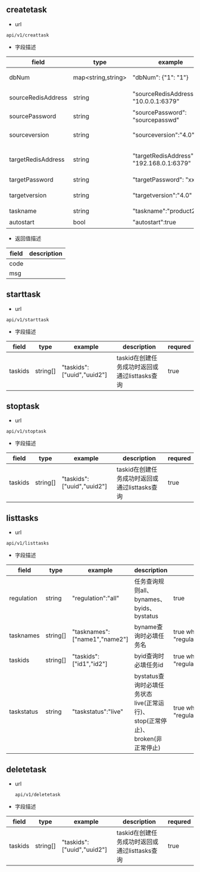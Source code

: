  ## createtask
 * url
  ```
  api/v1/creattask
  ```
  
 * 字段描述
   
| field              | type               | example                                  | description                                                                                                                                                                  | requred |
| ------------------ | ------------------ | ---------------------------------------- | ---------------------------------------------------------------------------------------------------------------------------------------------------------------------------- | ------- |
| dbNum              | map<string,string> | "dbNum": {"1": "1"}                      | redis db映射关系，当由此描述时任务按对应关系同步，未列出db不同步 ;无该字段的情况想，源与目标db一一对应                                                                       | false   |
| sourceRedisAddress | string             | "sourceRedisAddress": "10.0.0.1:6379"    | 源redis地址，集群模式下地址由','分割，如"10.0.0.1:6379,10.0.0.2:6379"                                                                                                        | true    |
| sourcePassword     | string             | "sourcePassword": "sourcepasswd"         | 源redis密码默认值为""                                                                                                                                                        | false   |
| sourceversion      | string             | "sourceversion":"4.0"                    | 源redis版本, 该参数针对不可获取版本信息的情况，若可获取redis版本信息则按自动获取的版本信息进行处理                                                                           | false   |
| targetRedisAddress | string             | "targetRedisAddress": "192.168.0.1:6379" | 目标redis地址 ,当目标redis为单实例或proxy时，填写单一地址即可，当目标redis为集群且需要借助jedis访问集群时地址用','分割，"192.168.0.1:6379,192.168.0.3:6379,192.168.0.3:6379" | true    |
| targetPassword     | string             | "targetPassword": "xxx"                  | 目标redis密码 ，默认值为""                                                                                                                                                   | false   |
| targetversion      | string             | "targetversion":"4.0"                    | 目标redis版本, 该参数针对不可获取版本信息的情况，若可获取redis版本信息则按自动获取的版本信息进行处理                                                                         | false   |
| taskname           | string             | "taskname":"product2test"                | 自定义任务名称                                                                                                                                                               | false   |
| autostart          | bool               | "autostart":true                         | 是否创建后自动启动，默认值false                                                                                                                                              | false   |

* 返回值描述
  
 | field | description |
 | ----- | ----------- |
 | code  |             |
 | msg   |             |

 ## starttask
  * url
  ```
  api/v1/starttask
  ```
  
 * 字段描述

 | field   | type     | example                    | description                                   | requred |
 | ------- | -------- | -------------------------- | --------------------------------------------- | ------- |
 | taskids | string[] | "taskids":["uuid","uuid2"] | taskid在创建任务成功时返回或通过listtasks查询 | true    |


 ## stoptask
  * url
  ```
  api/v1/stoptask
  ```
  
 * 字段描述

| field | type | example | description | requred |
| ----- | ---- | ------- | ----------- | ------- | 
 | taskids | string[] | "taskids":["uuid","uuid2"] | taskid在创建任务成功时返回或通过listtasks查询 | true    |

 ## listtasks
   * url
  ```
  api/v1/listtasks
  ```
  
 * 字段描述
  
| field | type | example | description |requred |
| ----- | ---- | ------- | ----------- | ------ | 
|regulation|string|"regulation":"all"|任务查询规则all、bynames、byids、bystatus|true|
|tasknames|string[]|"tasknames":["name1","name2"]|byname查询时必填任务名|true when "regulation":"byname" |
|taskids|string[]|"taskids":["id1","id2"]|byid查询时必填任务id|true when "regulation":"byid" |
|taskstatus|string|"taskstatus":"live"|bystatus查询时必填任务状态live(正常运行)、stop(正常停止)、broken(非正常停止)|true when "regulation":"bystatus" |

 ## deletetask 
* url
  ```
  api/v1/deletetask
  ```
  
 * 字段描述

| field | type | example | description | requred |
| ----- | ---- | ------- | ----------- | ------- | 
 | taskids | string[] | "taskids":["uuid","uuid2"] | taskid在创建任务成功时返回或通过listtasks查询 | true    |




